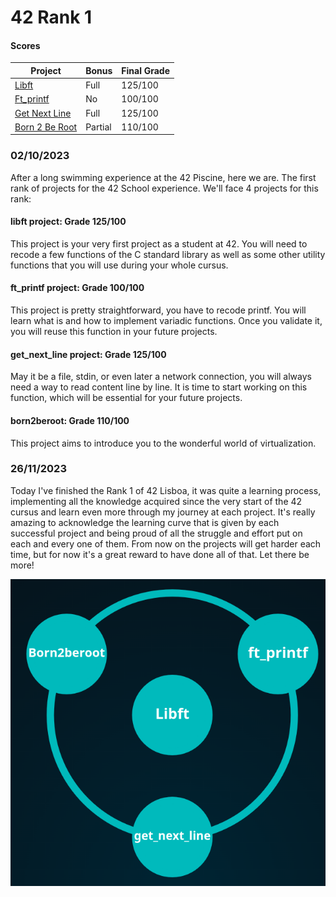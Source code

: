 # 42 Rank 1


#### Scores
Project | Bonus | Final Grade |
---|---|---|
[Libft](https://github.com/guimaleo/42-Rank-1/tree/main/libft) | Full | 125/100 |
[Ft_printf](https://github.com/guimaleo/42-Rank-1/tree/main/ft_printf) | No | 100/100 |
[Get Next Line](https://github.com/guimaleo/42-Rank-1/tree/main/get-next-line) | Full | 125/100
[Born 2 Be Root](https://github.com/guimaleo/42-Rank-1/tree/main/born2beroot) | Partial | 110/100

### 02/10/2023

After a long swimming experience at the 42 Piscine, here we are.
The first rank of projects for the 42 School experience.
We'll face 4 projects for this rank:

#### libft project: Grade 125/100

This project is your very first project as a student at 42. 
You will need to recode a few functions of the C standard library as well as some other utility functions that you will use during your whole cursus.

#### ft_printf project: Grade 100/100

This project is pretty straightforward, you have to recode printf.
You will learn what is and how to implement variadic functions.
Once you validate it, you will reuse this function in your future projects.

#### get_next_line project: Grade 125/100

May it be a file, stdin, or even later a network connection, you will always need a way to read content line by line.
It is time to start working on this function, which will be essential for your future projects.

#### born2beroot: Grade 110/100

This project aims to introduce you to the wonderful world of virtualization.

### 26/11/2023

Today I've finished the Rank 1 of 42 Lisboa, it was quite a learning process, implementing all the knowledge acquired since the very start of the 42 cursus and learn even more through my journey at each project.
It's really amazing to acknowledge the learning curve that is given by each successful project and being proud of all the struggle and effort put on each and every one of them.
From now on the projects will get harder each time, but for now it's a great reward to have done all of that.
Let there be more!

![Holy Graph](./holygraph.png)
